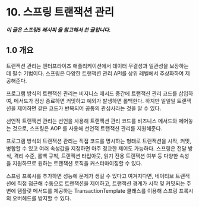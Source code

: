 # 10. 스프링 트랜잭션 관리

***이 글은 스프링5 레시피 을 참고해서 쓴 글입니다.***

## 1.0 개요

트랜잭션 관리는 엔터프라이즈 애플리케이션에서 데이터 무결성과 일관성을 보장하는 데 필수 기법이다. 스프링은 다양한 트랜잭션 관리 API를 상위 레벨에서 추상화하여 제공해준다.

프로그램 방식의 트랜잭션 관리는 비지니스 메서드 중간에 트랜잭션 관리 코드를 삽입하여, 메서드가 정상 종료하면 커밋하고 예외가 발생하면 롤백한다. 하지만 일일일 트랜잭션을 제어하면 같은 코드가 반복되어 공통의 관심사라는 것을 알 수 있다.

선언적 트랜잭션 관리는 선언을 사용해 트랜잭션 관리 코드를 비즈니스 메서드와 떼어놓는 것으로, 스프링은 AOP 를 사용해 선언적 트랜잭션 관리를 지원해준다.

프로그램 방식의 트랜잭션 관리는 직접 코드를 명시하는 형태로 트랜잭션을 시작, 커밋, 병합할 수 있고 여러 속성값을 지정하면 아주 정교한 제어도 가능하다. 스프링은 전달 방식, 격리 수준, 롤백 규칙, 트랜잭션 타입아웃, 읽기 전용 트랜잭션 여부 등 다양한 속성을 지원하므로 원하는 트랜잭션 로직을 커스터마이징할 수 있다.

스프링 프록시를 추가하면 성능에 문제가 생길 수 있다고 여겨지다면, 네이티브 트랜잭션에 직접 접근해 수동으로 트랜잭션을 제어하고, 트랜잭션 경계가 시작 및 커밋되는 주변에 템플릿 메서드를 제공하는  TransactionTemplate 쿨래스를 이용해 스프링 프록시의 오버헤드를 방지할 수 있다.
